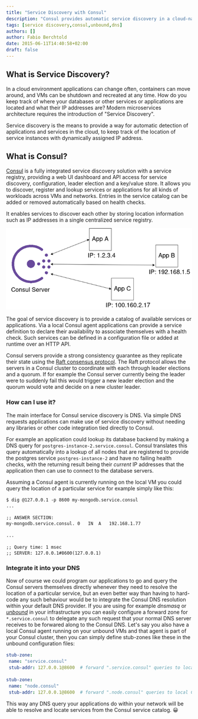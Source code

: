 ```yaml
---
title: "Service Discovery with Consul"
description: "Consul provides automatic service discovery in a cloud-native world of microservices"
tags: [service discovery,consul,unbound,dns]
authors: []
author: Fabio Berchtold
date: 2015-06-11T14:40:58+02:00
draft: false
---
```


## What is Service Discovery?

In a cloud environment applications can change often, containers can move around, and VMs can be shutdown and recreated at any time. How do you keep track of where your databases or other services or applications are located and what their IP addresses are?
Modern microservices architecture requires the introduction of "Service Discovery".

Service discovery is the means to provide a way for automatic detection of applications and services in the cloud, to keep track of the location of service instances with dynamically assigned IP address.

## What is Consul?

[Consul](https://www.consul.io/docs/intro) is a fully integrated service discovery solution with a service registry, providing a web UI dashboard and API access for service discovery, configuration, leader election and a key/value store. It allows you to discover, register and lookup services or applications for all kinds of workloads across VMs and networks. Entries in the service catalog can be added or removed automatically based on health checks.

It enables services to discover each other by storing location information such as IP addresses in a single centralized service registry.

![Consul](/images/consul-service-registry.png)

The goal of service discovery is to provide a catalog of available services or applications. Via a local Consul agent applications can provide a service definition to declare their availability to associate themselves with a health check. Such services can be defined in a configuration file or added at runtime over an HTTP API.


Consul servers provide a strong consistency guarantee as they replicate their state using the [Raft consensus protocol](https://www.consul.io/docs/architecture/consensus). The Raft protocol allows the servers in a Consul cluster to coordinate with each through leader elections and a quorum. If for example the Consul server currently being the leader were to suddenly fail this would trigger a new leader election and the quorum would vote and decide on a new cluster leader.

### How can I use it?

The main interface for Consul service discovery is DNS. Via simple DNS requests applications can make use of service discovery without needing any libraries or other code integration tied directly to Consul.

For example an application could lookup its database backend by making a DNS query for `postgres-instance-2.service.consul`. Consul translates this query automatically into a lookup of all nodes that are registered to provide the postgres service `postgres-instance-2` and have no failing health checks, with the returning result being their *current* IP addresses that the application then can use to connect to the database servers.

Assuming a Consul agent is currently running on the local VM you could query the location of a particular service for example simply like this:
```shell
$ dig @127.0.0.1 -p 8600 my-mongodb.service.consul
...

;; ANSWER SECTION:
my-mongodb.service.consul. 0   IN  A   192.168.1.77

...

;; Query time: 1 msec
;; SERVER: 127.0.0.1#8600(127.0.0.1)
```

### Integrate it into your DNS

Now of course we could program our applications to go and query the Consul servers themselves directly whenever they need to resolve the location of a particular service, but an even better way than having to hard-code any such behaviour would be to integrate the Consul DNS resolution within your default DNS provider.
If you are using for example *dnsmasq* or *[unbound](https://www.nlnetlabs.nl/projects/unbound/about/)* in your infrastructure you can easily configure a forward zone for `*.service.consul` to delegate any such request that your normal DNS server receives to be forwared along to the Consul DNS.
Let's say you also have a local Consul agent running on your unbound VMs and that agent is part of your Consul cluster, then you can simply define stub-zones like these in the unbound configuration files:
```yaml
stub-zone:
 name: "service.consul"
 stub-addr: 127.0.0.1@8600  # forward ".service.consul" queries to local Consul agent
 
stub-zone:
 name: "node.consul"
 stub-addr: 127.0.0.1@8600  # forward ".node.consul" queries to local Consul agent
```

This way any DNS query your applications do within your network will be able to resolve and locate services from the Consul service catalog. 😀
